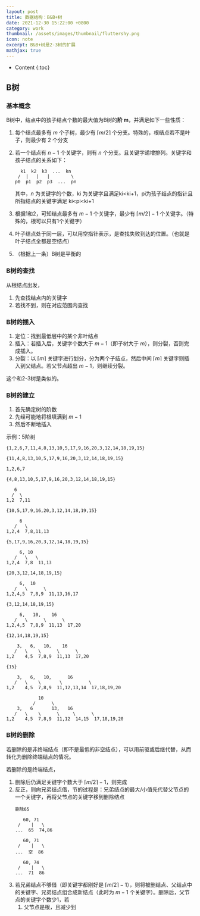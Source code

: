 ```yaml
---
layout: post
title: 数据结构：B&B+树
date: 2021-12-30 15:22:00 +0800
category: work
thumbnail: /assets/images/thumbnail/fluttershy.png
icon: note
excerpt: B&B+树是2-3树的扩展
mathjax: true
---
```


* Content
{:toc}

<!--more-->


## B树

### 基本概念

B树中，结点中的孩子结点个数的最大值为B树的**阶 m**，并满足如下一些性质：

1. 每个结点最多有 $m$ 个子树，最少有 $\lceil m/2 \rceil$ 个分支。特殊的，根结点若不是叶子，则最少有 2 个分支
2. 若一个结点有 $n-1$ 个关键字，则有 $n$ 个分支。且关键字递增排列。关键字和孩子结点的关系如下：

    ```
      k1  k2  k3  ...  kn
     /  |   |   |        \
    p0  p1  p2  p3  ...  pn
    ```
   其中，$n$ 为关键字的个数，ki 为关键字且满足ki<ki+1，pi为孩子结点的指针且所指结点的关键字满足 ki<pi<ki+1
3. 根据1和2，可知结点最多有 $m-1$ 个关键字，最少有 $\lceil m/2 \rceil-1$ 个关键字。（特殊的，根可以只有1个关键字）
4. 叶子结点处于同一层，可以用空指针表示，是查找失败到达的位置。（也就是叶子结点全都是空结点）
5. （根据上一条）B树是平衡的

### B树的查找

从根结点出发，

1. 先查找结点内的关键字
2. 若找不到，则在对应范围内查找

### B树的插入

1. 定位：找到最低层中的某个非叶结点
2. 插入：若插入后，关键字个数大于 $m-1$（即子树大于 $m$），则分裂，否则完成插入。
3. 分裂：以 $\lceil m \rceil$ 关键字进行划分，分为两个子结点，然后中间 $\lceil m \rceil$ 关键字则插入到父结点。若父节点超出 $m-1$，则继续分裂。

这个和2-3树是类似的。


### B树的建立

1. 首先确定树的阶数
2. 先经可能地将根填满到 $m-1$
3. 然后不断地插入

示例：5阶树

```
{1,2,6,7,11,4,8,13,10,5,17,9,16,20,3,12,14,18,19,15}
```

```
{11,4,8,13,10,5,17,9,16,20,3,12,14,18,19,15}

1,2,6,7
```

```
{4,8,13,10,5,17,9,16,20,3,12,14,18,19,15}

   6
  /  \
1,2  7,11
```

```
{10,5,17,9,16,20,3,12,14,18,19,15}

     6
   /   \
1,2,4  7,8,11,13
```

```
{5,17,9,16,20,3,12,14,18,19,15}

     6, 10
   /   \   \
1,2,4  7,8  11,13
```

```
{20,3,12,14,18,19,15}

     6,  10
   /   \      \
1,2,4,5  7,8,9  11,13,16,17
```

```
{3,12,14,18,19,15}

     6,   10,    16 
   /   \      \      \
1,2,4,5  7,8,9  11,13  17,20
```

```
{12,14,18,19,15}

    3,   6,   10,    16 
   /   \    \      \      \
1,2    4,5  7,8,9  11,13  17,20
```

```
{15}

    3,   6,   10,      16 
   /   \    \       \          \
1,2    4,5  7,8,9  11,12,13,14  17,18,19,20
```

```
            10
          /      \
    3,   6       13,   16 
   /   \    \      \     \      \
1,2    4,5  7,8,9  11,12  14,15  17,18,19,20
```


### B树的删除

若删除的是非终端结点（即不是最低的非空结点），可以用前驱或后继代替，从而转化为删除终端结点的情况。

若删除的是终端结点，

1. 删除后仍满足关键字个数大于 $\lceil m/2 \rceil-1$，则完成
2. 反正，则向兄弟结点借，节的过程是：兄弟结点的最大/小值先代替父节点的一个关键字，再将父节点的关键字移到删除结点
   ```
   删除65

      60, 71
    /    |   \
   ...  65  74,86

      60, 71
    /    |   \
   ...  空  86

      60, 74
    /    |   \
   ...  71  86
   ```
3. 若兄弟结点不够借（即关键字都刚好是 $\lceil m/2 \rceil-1$），则将被删结点、父结点中的关键字、兄弟结点组合成新结点（此时为 $m-1$ 个关键字）。删除后，父节点的关键字个数少1，若
   1. 父节点是根，且减少到